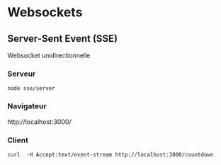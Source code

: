 # Websockets

## Server-Sent Event (SSE)

Websocket unidirectionnelle

### Serveur

```
node sse/server
```

### Navigateur

http://localhost:3000/

### Client

```
curl  -H Accept:text/event-stream http://localhost:3000/countdown
```

